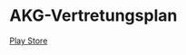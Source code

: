 # AKG-Vertretungsplan

[Play Store](https://play.google.com/store/apps/details?id=de.spiritcroc.akg_vertretungsplan)
